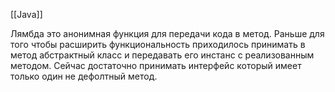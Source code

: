 [[Java]]

Лямбда это анонимная функция для передачи кода в метод.
Раньше для того чтобы расширить функциональность приходилось принимать в метод абстрактный класс и передавать его инстанс с реализованным методом.
Сейчас достаточно принимать интерфейс который имеет только один не дефолтный метод.